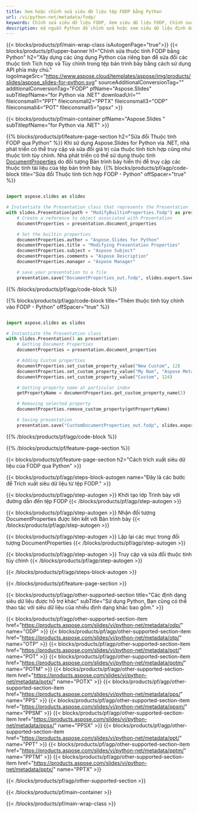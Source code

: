 ```yaml
---
title: Xem hoặc chỉnh sửa siêu dữ liệu tệp FODP bằng Python
url: /vi/python-net/metadata/fodp/
keywords: Chỉnh sửa siêu dữ liệu FODP, Xem siêu dữ liệu FODP, Chỉnh sửa thuộc tính FODP, Xem thuộc tính FODP
description: mã nguồn Python để chỉnh sửa hoặc xem siêu dữ liệu định dạng FODP.
---
```


{{< blocks/products/pf/main-wrap-class isAutogenPage="true">}}
{{< blocks/products/pf/upper-banner h1="Chỉnh sửa thuộc tính FODP bằng Python" h2="Xây dựng các ứng dụng Python của riêng bạn để sửa đổi các thuộc tính Tích hợp và Tùy chỉnh trong tệp bản trình bày bằng cách sử dụng API phía máy chủ." logoImageSrc="https://www.aspose.cloud/templates/aspose/img/products/slides/aspose_slides-for-python.svg" sourceAdditionalConversionTag="" additionalConversionTag="FODP" pfName="Aspose.Slides" subTitlepfName="for Python via .NET" downloadUrl="" fileiconsmall1="PPT" fileiconsmall2="PPTX" fileiconsmall3="ODP" fileiconsmall4="POT" fileiconsmall5="ppsx" >}}

{{< blocks/products/pf/main-container pfName="Aspose.Slides " subTitlepfName="for Python via .NET" >}}

{{% blocks/products/pf/feature-page-section  h2="Sửa đổi Thuộc tính FODP qua Python" %}}
Khi sử dụng Aspose.Slides for Python via .NET, nhà phát triển có thể truy cập và sửa đổi giá trị của thuộc tính tích hợp cũng như thuộc tính tùy chỉnh. Nhà phát triển có thể sử dụng thuộc tính [DocumentProperties](https://reference.aspose.com/slides/python-net/aspose.slides/documentproperties/) do đối tượng Bản trình bày hiển thị để truy cập các thuộc tính tài liệu của tệp bản trình bày.
{{% blocks/products/pf/agp/code-block title="Sửa đổi Thuộc tính tích hợp FODP - Python" offSpacer="true" %}}

```py

import aspose.slides as slides

# Instantiate the Presentation class that represents the Presentation
with slides.Presentation(path + "ModifyBuiltinProperties.fodp") as presentation:
    # Create a reference to object associated with Presentation
    documentProperties = presentation.document_properties

    # Set the builtin properties
    documentProperties.author = "Aspose.Slides for Python"
    documentProperties.title = "Modifying Presentation Properties"
    documentProperties.subject = "Aspose Subject"
    documentProperties.comments = "Aspose Description"
    documentProperties.manager = "Aspose Manager"

    # save your presentation to a file
    presentation.save("DocumentProperties_out.fodp", slides.export.SaveFormat.FODP)
```

{{% /blocks/products/pf/agp/code-block %}}

{{% blocks/products/pf/agp/code-block title="Thêm thuộc tính tùy chỉnh vào FODP - Python" offSpacer="true" %}}

```py

import aspose.slides as slides

# Instantiate the Presentation class
with slides.Presentation() as presentation:
    # Getting Document Properties
    documentProperties = presentation.document_properties

    # Adding Custom properties
    documentProperties.set_custom_property_value("New Custom", 12)
    documentProperties.set_custom_property_value("My Nam", "Aspose Metadata Editor")
    documentProperties.set_custom_property_value("Custom", 124)

    # Getting property name at particular index
    getPropertyName = documentProperties.get_custom_property_name(2)

    # Removing selected property
    documentProperties.remove_custom_property(getPropertyName)

    # Saving presentation
    presentation.save("CustomDocumentProperties_out.fodp", slides.export.SaveFormat.FODP)
```

{{% /blocks/products/pf/agp/code-block %}}

{{% /blocks/products/pf/feature-page-section %}}

{{< blocks/products/pf/feature-page-section  h2="Cách trích xuất siêu dữ liệu của FODP qua Python" >}}

{{< blocks/products/pf/agp/steps-block-autogen name="Đây là các bước để Trích xuất siêu dữ liệu từ tệp FODP." >}}

{{< blocks/products/pf/agp/step-autogen >}}
Khởi tạo lớp Trình bày với đường dẫn đến tệp FODP
{{< /blocks/products/pf/agp/step-autogen >}}

{{< blocks/products/pf/agp/step-autogen >}}
Nhận đối tượng DocumentProperties được liên kết với Bản trình bày
{{< /blocks/products/pf/agp/step-autogen >}}

{{< blocks/products/pf/agp/step-autogen >}}
Lặp lại các mục trong đối tượng DocumentProperties
{{< /blocks/products/pf/agp/step-autogen >}}

{{< blocks/products/pf/agp/step-autogen >}}
Truy cập và sửa đổi thuộc tính tùy chỉnh
{{< /blocks/products/pf/agp/step-autogen >}}

{{< /blocks/products/pf/agp/steps-block-autogen >}}

{{< /blocks/products/pf/feature-page-section >}}

{{< blocks/products/pf/agp/other-supported-section title="Các định dạng siêu dữ liệu được hỗ trợ khác" subTitle="Sử dụng Python, Bạn cũng có thể thao tác với siêu dữ liệu của nhiều định dạng khác bao gồm." >}}

{{< blocks/products/pf/agp/other-supported-section-item href="https://products.aspose.com/slides/vi/python-net/metadata/odp/" name="ODP" >}}
{{< blocks/products/pf/agp/other-supported-section-item href="https://products.aspose.com/slides/vi/python-net/metadata/otp/" name="OTP" >}}
{{< blocks/products/pf/agp/other-supported-section-item href="https://products.aspose.com/slides/vi/python-net/metadata/pot/" name="POT" >}}
{{< blocks/products/pf/agp/other-supported-section-item href="https://products.aspose.com/slides/vi/python-net/metadata/potm/" name="POTM" >}}
{{< blocks/products/pf/agp/other-supported-section-item href="https://products.aspose.com/slides/vi/python-net/metadata/potx/" name="POTX" >}}
{{< blocks/products/pf/agp/other-supported-section-item href="https://products.aspose.com/slides/vi/python-net/metadata/pps/" name="PPS" >}}
{{< blocks/products/pf/agp/other-supported-section-item href="https://products.aspose.com/slides/vi/python-net/metadata/ppsm/" name="PPSM" >}}
{{< blocks/products/pf/agp/other-supported-section-item href="https://products.aspose.com/slides/vi/python-net/metadata/ppsx/" name="PPSX" >}}
{{< blocks/products/pf/agp/other-supported-section-item href="https://products.aspose.com/slides/vi/python-net/metadata/ppt/" name="PPT" >}}
{{< blocks/products/pf/agp/other-supported-section-item href="https://products.aspose.com/slides/vi/python-net/metadata/pptm/" name="PPTM" >}}
{{< blocks/products/pf/agp/other-supported-section-item href="https://products.aspose.com/slides/vi/python-net/metadata/pptx/" name="PPTX" >}}


{{< /blocks/products/pf/agp/other-supported-section >}}

{{< /blocks/products/pf/main-container >}}
    
{{< /blocks/products/pf/main-wrap-class >}}